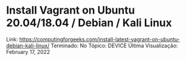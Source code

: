 # Install Vagrant on Ubuntu 20.04/18.04 / Debian / Kali Linux

Link: https://computingforgeeks.com/install-latest-vagrant-on-ubuntu-debian-kali-linux/
Terminado: No
Tópico: DEVICE
Última Visualização: February 17, 2022